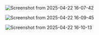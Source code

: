 ![Screenshot from 2025-04-22 16-07-42](https://github.com/user-attachments/assets/c33c7dd9-0499-4232-9b9e-710b845a1fb9)

![Screenshot from 2025-04-22 16-09-45](https://github.com/user-attachments/assets/5e14580e-b508-4167-89d6-c4d2b114eb4d)

![Screenshot from 2025-04-22 16-10-13](https://github.com/user-attachments/assets/124d9b1e-39c6-4d38-960c-94ee0d0c8011)
